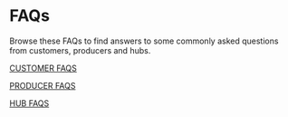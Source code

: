 # FAQs

Browse these FAQs to find answers to some commonly asked questions from customers, producers and hubs.

[CUSTOMER FAQS](../faqs/customer-faqs.md)

[PRODUCER FAQS](../faqs/producer-faqs.md)

[HUB FAQS](../faqs/hub-faqs.md)

